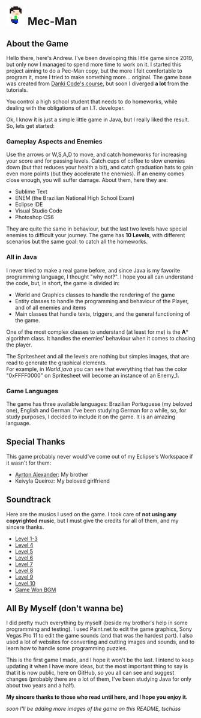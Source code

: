 # <img src="https://raw.githubusercontent.com/Andrew-2609/mec-man/main/logo-gif.gif" alt="Mec-Man Logo gif" width="50"/> Mec-Man

## About the Game
Hello there, here's Andrew. I've been developing this little game since 2019, but only now I managed to spend more time to work on it. I started this project aiming to do a Pec-Man copy, but the more I felt comfortable to program it, more I tried to make something more... original.  The game base was created from [Danki Code's course](https://cursos.dankicode.com/), but soon I diverged **a lot** from the tutorials.

You control a high school student that needs to do homeworks, while dealing with the obligations of an I.T. developer.

Ok, I know it is just a simple little game in Java, but I really liked the result. So, lets get started:

### Gameplay Aspects and Enemies

Use the arrows or W,S,A,D to move, and catch homeworks for increasing your score and for passing levels. Catch cups of coffee to slow enemies down (but that reduces your health a bit), and catch graduation hats to gain even more points (but they accelerate the enemies). If an enemy comes close enough, you will suffer damage. About them, here they are:
 
 * Sublime Text
 * ENEM (the Brazilian National High School Exam)
 * Eclipse IDE
 * Visual Studio Code
 * Photoshop CS6

They are quite the same in behaviour, but the last two levels have special enemies to difficult your journey. The game has **10 Levels**, with different scenarios but the same goal: to catch all the homeworks.

### All in Java
I never tried to make a real game before, and since Java is my favorite programming language, I thought "why not?". I hope you all can understand the code, but, in short, the game is divided in:

 * World and Graphics classes to handle the rendering of the game
 * Entity classes to handle the programming and behaviour of the Player, and of all enemies and items
 * Main classes that handle texts, triggers, and the general functioning of the game.

One of the most complex classes to understand (at least for me) is the **A*** algorithm class. It handles the enemies' behaviour when it comes to chasing the player.

The Spritesheet and all the levels are nothing but simples images, that are read to generate the graphical elements.  
For example, in *World.java* you can see that everything that has the color "0xFFFF0000" on Spritesheet will become an instance of an Enemy_1.

### Game Languages

The game has three available languages: Brazilian Portuguese (my beloved one), English and German. I've been studying German for a while, so, for study purposes, I decided to include it on the game. It is an amazing language.

## Special Thanks

This game probably never would've come out of my Eclipse's Workspace if it wasn't for them:
 * [Ayrton Alexander](https://github.com/Ayrtonms): My brother
 * Keivyla Queiroz: My beloved girlfriend

## Soundtrack

Here are the musics I used on the game. I took care of **not using any copyrighted music**, but I must give the credits for all of them, and my sincere thanks.

* [Level 1-3](https://www.youtube.com/watch?v=bFBgHoUtCQ8)
* [Level 4](https://www.youtube.com/watch?v=dAOr8XkMMps)
* [Level 5](https://www.youtube.com/watch?v=uFZ35E6qYvw)
* [Level 6](https://youtu.be/wo22yjg6s5Y?t=110)
* [Level 7](https://www.youtube.com/watch?v=sVCeqYmRwJ0&list=PLobY7vO0pgVKn4FRDgwXk5FUSiGS8_jA8&index=14)
* [Level 8](https://www.youtube.com/watch?v=orooE4jp1ak&list=PL-6iEAVaTOdUehR3xL_S9zm6Lu7Hv42Kl&index=18)
* [Level 9](https://youtu.be/wo22yjg6s5Y?t=738)
* [Level 10](https://www.youtube.com/watch?v=C-ImO_e62-w&list=PLobY7vO0pgVKn4FRDgwXk5FUSiGS8_jA8&index=3)
* [Game Won BGM](https://www.youtube.com/watch?v=xPOy2pkImiU)

## All By Myself (don't wanna be)

I did pretty much everything by myself (beside my brother's help in some programming and testing). I used Paint.net to edit the game graphics, Sony Vegas Pro 11 to edit the game sounds (and that was the hardest part). I also used a lot of websites for converting and cutting images and sounds, and to learn how to handle some programming puzzles.

This is the first game I made, and I hope it won't be the last. I intend to keep updating it when I have more ideas, but the most important thing to say is that it is now public, here on GitHub, so you all can see and suggest changes (probably there are a lot of them, I've been studying Java for only about two years and a half).

**My sincere thanks to those who read until here, and I hope you enjoy it.**

*soon I'll be adding more images of the game on this README, tschüss*